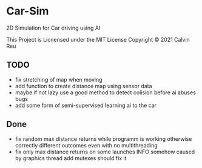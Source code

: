# Car-Sim

2D Simulation for Car driving using AI

This Project is Licnensed under the MIT License Copyright © 2021 Calvin Reu

## TODO

- fix stretching of map when moving
- add function to create distance map using sensor data
- maybe if not lazy use a good method to detect colision before ai abuses bugs
- add some form of semi-supervised learning ai to the car

## Done

- fix random max distance returns while programm is working otherwise correctly different outcomes even with no multithreading
- fix only max distance returns on some launches INFO somehow caused by graphics thread add mutexes should fix it
